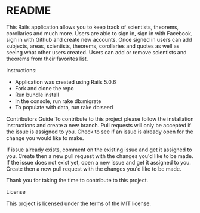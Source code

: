 # README

This Rails application allows you to keep track of scientists, theorems, corollaries and much more. Users are able to sign in, sign in with Facebook, sign in with Github and create new accounts. Once signed in users can add subjects, areas, scientists, theorems, corollaries and quotes as well as seeing what other users created. Users can add or remove scientists and theorems from their favorites list.

Instructions:

* Application was created using Rails  5.0.6
* Fork and clone the repo
* Run bundle install
* In the console, run rake db:migrate
* To populate with data, run rake db:seed

Contributors Guide To contribute to this project please follow the installation instructions and create a new branch. Pull requests will only be accepted if the issue is assigned to you. Check to see if an issue is already open for the change you would like to make.

If issue already exists, comment on the existing issue and get it assigned to you. Create then a new pull request with the changes you'd like to be made.
If the issue does not exist yet, open a new issue and get it assigned to you. Create then a new pull request with the changes you'd like to be made.

Thank you for taking the time to contribute to this project.

License

This project is licensed under the terms of the MIT license.
